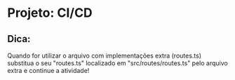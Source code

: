 # Projeto: CI/CD
## Dica:
Quando for utilizar o arquivo com implementações extra (routes.ts) substitua o seu "routes.ts" localizado em "src/routes/routes.ts" pelo arquivo extra e continue a atividade!